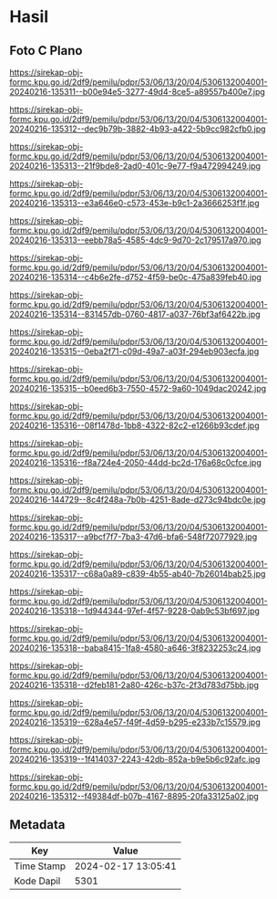 # Hasil

## Foto C Plano

https://sirekap-obj-formc.kpu.go.id/2df9/pemilu/pdpr/53/06/13/20/04/5306132004001-20240216-135311--b00e94e5-3277-49d4-8ce5-a89557b400e7.jpg

https://sirekap-obj-formc.kpu.go.id/2df9/pemilu/pdpr/53/06/13/20/04/5306132004001-20240216-135312--dec9b79b-3882-4b93-a422-5b9cc982cfb0.jpg

https://sirekap-obj-formc.kpu.go.id/2df9/pemilu/pdpr/53/06/13/20/04/5306132004001-20240216-135313--21f9bde8-2ad0-401c-9e77-f9a472994249.jpg

https://sirekap-obj-formc.kpu.go.id/2df9/pemilu/pdpr/53/06/13/20/04/5306132004001-20240216-135313--e3a646e0-c573-453e-b9c1-2a3666253f1f.jpg

https://sirekap-obj-formc.kpu.go.id/2df9/pemilu/pdpr/53/06/13/20/04/5306132004001-20240216-135313--eebb78a5-4585-4dc9-9d70-2c179517a970.jpg

https://sirekap-obj-formc.kpu.go.id/2df9/pemilu/pdpr/53/06/13/20/04/5306132004001-20240216-135314--c4b6e2fe-d752-4f59-be0c-475a839feb40.jpg

https://sirekap-obj-formc.kpu.go.id/2df9/pemilu/pdpr/53/06/13/20/04/5306132004001-20240216-135314--831457db-0760-4817-a037-76bf3af6422b.jpg

https://sirekap-obj-formc.kpu.go.id/2df9/pemilu/pdpr/53/06/13/20/04/5306132004001-20240216-135315--0eba2f71-c09d-49a7-a03f-294eb903ecfa.jpg

https://sirekap-obj-formc.kpu.go.id/2df9/pemilu/pdpr/53/06/13/20/04/5306132004001-20240216-135315--b0eed6b3-7550-4572-9a60-1049dac20242.jpg

https://sirekap-obj-formc.kpu.go.id/2df9/pemilu/pdpr/53/06/13/20/04/5306132004001-20240216-135316--08f1478d-1bb8-4322-82c2-e1266b93cdef.jpg

https://sirekap-obj-formc.kpu.go.id/2df9/pemilu/pdpr/53/06/13/20/04/5306132004001-20240216-135316--f8a724e4-2050-44dd-bc2d-176a68c0cfce.jpg

https://sirekap-obj-formc.kpu.go.id/2df9/pemilu/pdpr/53/06/13/20/04/5306132004001-20240216-144729--8c4f248a-7b0b-4251-8ade-d273c94bdc0e.jpg

https://sirekap-obj-formc.kpu.go.id/2df9/pemilu/pdpr/53/06/13/20/04/5306132004001-20240216-135317--a9bcf7f7-7ba3-47d6-bfa6-548f72077929.jpg

https://sirekap-obj-formc.kpu.go.id/2df9/pemilu/pdpr/53/06/13/20/04/5306132004001-20240216-135317--c68a0a89-c839-4b55-ab40-7b26014bab25.jpg

https://sirekap-obj-formc.kpu.go.id/2df9/pemilu/pdpr/53/06/13/20/04/5306132004001-20240216-135318--1d944344-97ef-4f57-9228-0ab9c53bf697.jpg

https://sirekap-obj-formc.kpu.go.id/2df9/pemilu/pdpr/53/06/13/20/04/5306132004001-20240216-135318--baba8415-1fa8-4580-a646-3f8232253c24.jpg

https://sirekap-obj-formc.kpu.go.id/2df9/pemilu/pdpr/53/06/13/20/04/5306132004001-20240216-135318--d2feb181-2a80-426c-b37c-2f3d783d75bb.jpg

https://sirekap-obj-formc.kpu.go.id/2df9/pemilu/pdpr/53/06/13/20/04/5306132004001-20240216-135319--628a4e57-f49f-4d59-b295-e233b7c15579.jpg

https://sirekap-obj-formc.kpu.go.id/2df9/pemilu/pdpr/53/06/13/20/04/5306132004001-20240216-135319--1f414037-2243-42db-852a-b9e5b6c92afc.jpg

https://sirekap-obj-formc.kpu.go.id/2df9/pemilu/pdpr/53/06/13/20/04/5306132004001-20240216-135312--f49384df-b07b-4167-8895-20fa33125a02.jpg


## Metadata

| Key        | Value               |
| ---------- | ------------------- |
| Time Stamp | 2024-02-17 13:05:41 |
| Kode Dapil | 5301                |




